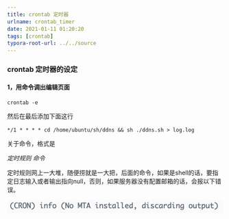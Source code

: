```yaml
---
title: crontab 定时器
urlname: crontab_timer
date: 2021-01-11 01:20:20
tags: [crontab]
typora-root-url: ../../source
---
```


### crontab 定时器的设定

#### 1，用命令调出编辑页面		

```shell
crontab -e
```

然后在最后添加下面这行

```shell
*/1 * * * * cd /home/ubuntu/sh/ddns && sh ./ddns.sh > log.log
```

关于命令，格式是 

*定时规则 命令*

定时规则网上一大堆，随便捞就是一大把，后面的命令，如果是shell的话，要指定日志输入或者输出指向null，否则，如果服务器没有配置邮箱的话，会报以下错误。

![错误提示](/images/image-20210111013052917.png)

